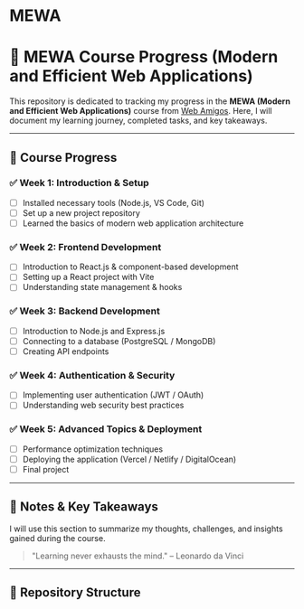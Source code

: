 # MEWA
# 🚀 MEWA Course Progress (Modern and Efficient Web Applications)

This repository is dedicated to tracking my progress in the **MEWA (Modern and Efficient Web Applications)** course from [Web Amigos](https://www.webamigos.pl/modern-and-efficient-web-applications-mewa). Here, I will document my learning journey, completed tasks, and key takeaways.

---

## 📅 Course Progress  

### ✅ **Week 1: Introduction & Setup**
- [ ] Installed necessary tools (Node.js, VS Code, Git)
- [ ] Set up a new project repository
- [ ] Learned the basics of modern web application architecture  

### ✅ **Week 2: Frontend Development**
- [ ] Introduction to React.js & component-based development
- [ ] Setting up a React project with Vite
- [ ] Understanding state management & hooks  

### ✅ **Week 3: Backend Development**
- [ ] Introduction to Node.js and Express.js
- [ ] Connecting to a database (PostgreSQL / MongoDB)
- [ ] Creating API endpoints  

### ✅ **Week 4: Authentication & Security**
- [ ] Implementing user authentication (JWT / OAuth)
- [ ] Understanding web security best practices  

### ✅ **Week 5: Advanced Topics & Deployment**
- [ ] Performance optimization techniques
- [ ] Deploying the application (Vercel / Netlify / DigitalOcean)
- [ ] Final project  

---

## 📝 Notes & Key Takeaways  
I will use this section to summarize my thoughts, challenges, and insights gained during the course.

> "Learning never exhausts the mind." – Leonardo da Vinci  

---

## 📂 Repository Structure  
